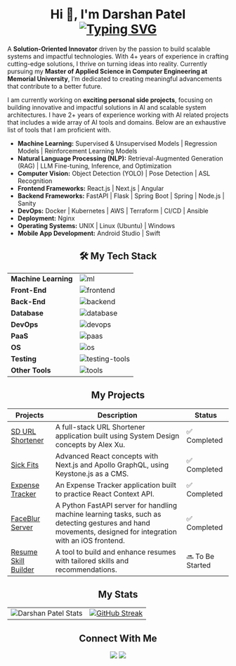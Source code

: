 <div align="center">
  <h1 align="center">
  Hi 👋, I'm Darshan Patel
  <br />
  <a href="https://git.io/typing-svg"><img src="https://readme-typing-svg.demolab.com?font=Fira+Code&duration=6000&pause=2000&center=true&vCenter=true&width=500&lines=Full-Stack+Developer+%7C+ML%2FAI+Enthusiast" alt="Typing SVG" /></a>
  </h1>
  
    
  <!-- <h3>A Solution-Oriented Innovator and Full-Stack Developer</h3> -->
</div>

<p>A <b>Solution-Oriented Innovator</b> driven by the passion to build scalable systems and impactful technologies. With 4+ years of experience in crafting cutting-edge solutions, I thrive on turning ideas into reality. Currently pursuing my <b>Master of Applied Science in Computer Engineering at Memorial University</b>, I’m dedicated to creating meaningful advancements that contribute to a better future.

I am currently working on <b>exciting personal side projects</b>, focusing on building innovative and impactful solutions in AI and scalable system architectures. I have 2+ years of experience working with AI related projects that includes a wide array of AI tools and domains. Below are an exhaustive list of tools that I am proficient with.

<div>
<ul>
  <li><b>Machine Learning:</b> Supervised & Unsupervised Models | Regression Models | Reinforcement Learning Models</li>
  <li><b>Natural Language Processing (NLP):</b> Retrieval-Augmented Generation (RAG) | LLM Fine-tuning, Inference, and Optimization</li>
  <li><b>Computer Vision:</b> Object Detection (YOLO) | Pose Detection | ASL Recognition</li>
  <li><b>Frontend Frameworks:</b> React.js | Next.js | Angular</li>
  <li><b>Backend Frameworks:</b> FastAPI | Flask | Spring Boot | Spring | Node.js | Sanity</li>
  <li><b>DevOps:</b> Docker | Kubernetes | AWS | Terraform | CI/CD | Ansible</li>
  <li><b>Deployment:</b> Nginx</li>
  <li><b>Operating Systems:</b> UNIX | Linux (Ubuntu) | Windows</li>
  <li><b>Mobile App Development:</b> Android Studio | Swift </li>
</ul>
</p>
</div>
<div align="center">
  <h2>🛠️ My Tech Stack</h2>
  <table width="100%">
    <tbody>
      <tr>
        <td><b>Machine Learning</b></td>
        <td>
          <img src="https://skillicons.dev/icons?i=pytorch,tensorflow,sklearn,numpy" alt="ml" />
        </td>
      </tr>
      <tr>
        <td><b>Front-End</b></td>
        <td>
          <img src="https://skillicons.dev/icons?i=html,css,react,ts,nextjs,angular,tailwind,bootstrap" alt="frontend" />
        </td>
      </tr>
      <tr>
        <td><b>Back-End</b></td>
        <td>
          <img src="https://skillicons.dev/icons?i=js,ts,java,nodejs,python,fastapi,spring,express,graphql" alt="backend" />
        </td>
      </tr>
      <tr>
        <td><b>Database</b></td>
        <td>
          <img src="https://skillicons.dev/icons?i=mongodb,mysql,postgresql,redis,firebase,supabase" alt="database" />
        </td>
      </tr>
      <tr>
        <td><b>DevOps</b></td>
        <td>
          <img src="https://skillicons.dev/icons?i=docker,gitlab,kubernetes,nginx,githubactions,jenkins,terraform,ansible,bash" alt="devops" />
        </td>
      </tr>
      <tr>
        <td><b>PaaS</b></td>
        <td>
          <img src="https://skillicons.dev/icons?i=aws,vercel,heroku,netlify,gcp,azure" alt="paas" />
        </td>
      </tr>
      <tr>
        <td><b>OS</b></td>
        <td>
          <img src="https://skillicons.dev/icons?i=linux,ubuntu,windows,macos" alt="os" />
        </td>
      </tr>
      <tr>
        <td><b>Testing</b></td>
        <td>
          <img src="https://skillicons.dev/icons?i=jest,cypress,selenium,postman,sentry" alt="testing-tools" />
        </td>
      </tr>
      <tr>
        <td><b>Other Tools</b></td>
        <td>
          <img src="https://skillicons.dev/icons?i=figma,postman,sentry,notion,discord,selenium," alt="tools" />
        </td>
      </tr>
    </tbody>
  </table>
</div>

<h2 align="center">My Projects</h2>
<table>
  <thead>
    <th>Projects</th>
    <th>Description</th>
    <th>Status</th>
  </thead>
  <tbody>
    <tr>
      <td><a href="https://github.com/idarshan181/SD-url-shortener">SD URL Shortener</a></td>
      <td>A full-stack URL Shortener application built using System Design concepts by Alex Xu.</td>
      <td>✅ Completed</td>
    </tr>
    <tr>
      <td><a href="https://github.com/idarshan181/sick-fits-frontend">Sick Fits</a></td>
      <td>Advanced React concepts with Next.js and Apollo GraphQL, using Keystone.js as a CMS.</td>
      <td>✅ Completed</td>
    </tr>
    <tr>
      <td><a href="https://github.com/idarshan181/expense-tracker-react-context">Expense Tracker</a></td>
      <td>An Expense Tracker application built to practice React Context API.</td>
      <td>✅ Completed</td>
    </tr>
    <tr>
      <td><a href="https://github.com/idarshan181/faceblur-server-fastapi">FaceBlur Server</a></td>
      <td>A Python FastAPI server for handling machine learning tasks, such as detecting gestures and hand movements, designed for integration with an iOS frontend.</td>
      <td>✅ Completed</td>
    </tr>
    <tr>
      <td><a href="https://github.com/idarshan181/ResumeSkillBuilder">Resume Skill Builder</a></td>
      <td>A tool to build and enhance resumes with tailored skills and recommendations.</td>
      <td>🔜 To Be Started</td>
    </tr>
  </tbody>
</table>

<div align="center">
  <h2>My Stats</h2>
  <table>
    <tr>
      <!-- GitHub Stats -->
      <td>
        <img src="https://github-readme-stats.vercel.app/api?username=idarshan181&show_icons=true&theme=radical" alt="Darshan Patel Stats" />
      </td>
      <!-- GitHub Streak -->
      <td>
        <a href="https://git.io/streak-stats">
          <img src="https://github-readme-streak-stats-beige-three.vercel.app?user=idarshan181&theme=whatsapp-dark2" alt="GitHub Streak" />
        </a>
      </td>
    </tr>
  </table>
</div>

<div>
  <h2 align="center">Connect With Me</h2>
  <div style="display: flex; justify-content: center; align-items: center; gap: 20px;">
    <div align="center">
      <a href="www.linkedin.com/in/idarshan18" target="_blank"><img src="https://img.shields.io/badge/linkedin-%230077B5.svg?style=for-the-badge&logo=linkedin&logoColor=white"/></a>
      <a href="mailto:work.idarshan18@gmail.com" target="_blank" rel="noreferrer"><img src="https://img.shields.io/badge/Gmail-D14836?style=for-the-badge&logo=gmail&logoColor=white"/></a>
  </div>
</div>
